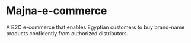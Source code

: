 # Majna-e-commerce
A B2C e-commerce that enables Egyptian customers to buy brand-name products confidently from authorized distributors.
